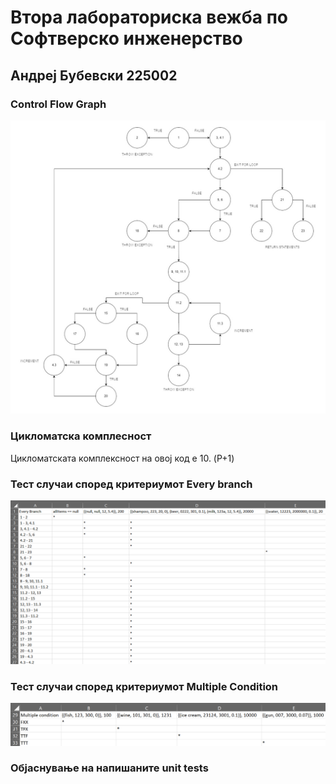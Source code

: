 # Втора лабораториска вежба по Софтверско инженерство
## Андреј Бубевски 225002
### Control Flow Graph
![cfg drawio](https://github.com/andrejbubevski/SI_2024_lab2_225002/blob/master/cfg-graph.jpg)

### Цикломатска комплесност
Цикломатската комплексност на овој код е 10. (P+1)

### Тест случаи според критериумот Every branch
![every_branch](https://github.com/andrejbubevski/SI_2024_lab2_225002/blob/master/every-branch.png?raw=true)

### Тест случаи според критериумот Multiple Condition
![multiple_condition](https://github.com/andrejbubevski/SI_2024_lab2_225002/blob/master/multiple-condtion.png)

### Објаснување на напишаните unit tests
